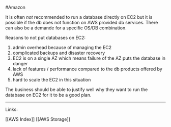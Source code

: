 #Amazon 

It is often *not* recommended to run a database directly on EC2 but it is possible if the db does not function on AWS provided db services. There can also be a demande for a specific OS/DB combination. 

Reasons to not put databases on EC2:

1. admin overhead because of managing the EC2 
2. complicated backups and disaster recovery 
3. EC2 is on a single AZ which means failure of the AZ puts the database in danger
4. lack of features / performance compared to the db products offered by AWS
5. hard to scale the EC2 in this situation 

The business should be able to justify well why they want to run the database on EC2 for it to be a good plan. 

---
Links:

[[AWS Index]]
[[AWS Storage]]

